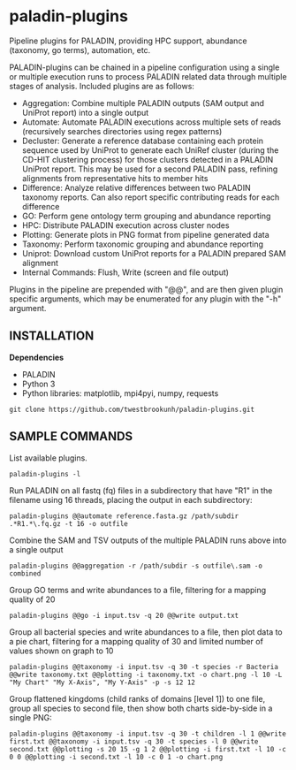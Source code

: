 # paladin-plugins
Pipeline plugins for PALADIN, providing HPC support, abundance (taxonomy, go terms), automation, etc.

PALADIN-plugins can be chained in a pipeline configuration using a single or multiple execution runs to process PALADIN related data through multiple stages of analysis.  Included plugins are as follows:

- Aggregation: Combine multiple PALADIN outputs (SAM output and UniProt report) into a single output
- Automate: Automate PALADIN executions across multiple sets of reads (recursively searches directories using regex patterns)
- Decluster: Generate a reference database containing each protein sequence used by UniProt to generate each UniRef cluster (during the CD-HIT clustering process) for those clusters detected in a PALADIN UniProt report.  This may be used for a second PALADIN pass, refining alignments from representative hits to member hits
- Difference: Analyze relative differences between two PALADIN taxonomy reports.  Can also report specific contributing reads for each difference
- GO: Perform gene ontology term grouping and abundance reporting
- HPC: Distribute PALADIN execution across cluster nodes
- Plotting: Generate plots in PNG format from pipeline generated data
- Taxonomy: Perform taxonomic grouping and abundance reporting
- Uniprot: Download custom UniProt reports for a PALADIN prepared SAM alignment
- Internal Commands: Flush, Write (screen and file output)

Plugins in the pipeline are prepended with "@@", and are then given plugin specific arguments, which may be enumerated for any plugin with the "-h" argument.

INSTALLATION
--
**Dependencies**

- PALADIN
- Python 3
- Python libraries: matplotlib, mpi4pyi, numpy, requests

```
git clone https://github.com/twestbrookunh/paladin-plugins.git
```

SAMPLE COMMANDS
--

List available plugins.
```
paladin-plugins -l
```

Run PALADIN on all fastq (fq) files in a subdirectory that have "R1" in the filename using 16 threads, placing the output in each subdirectory:
```
paladin-plugins @@automate reference.fasta.gz /path/subdir .*R1.*\.fq.gz -t 16 -o outfile
```
Combine the SAM and TSV outputs of the multiple PALADIN runs above into a single output
```
paladin-plugins @@aggregation -r /path/subdir -s outfile\.sam -o combined
```

Group GO terms and write abundances to a file, filtering for a mapping quality of 20
```
paladin-plugins @@go -i input.tsv -q 20 @@write output.txt
```

Group all bacterial species and write abundances to a file, then plot data to a pie chart, filtering for a mapping quality of 30 and limited number of values shown on graph to 10
```
paladin-plugins @@taxonomy -i input.tsv -q 30 -t species -r Bacteria @@write taxonomy.txt @@plotting -i taxonomy.txt -o chart.png -l 10 -L "My Chart" "My X-Axis", "My Y-Axis" -p -s 12 12
```
Group flattened kingdoms (child ranks of domains [level 1]) to one file, group all species to second file, then show both charts side-by-side in a single PNG:
```
paladin-plugins @@taxonomy -i input.tsv -q 30 -t children -l 1 @@write first.txt @@taxonomy -i input.tsv -q 30 -t species -l 0 @@write second.txt @@plotting -s 20 15 -g 1 2 @@plotting -i first.txt -l 10 -c 0 0 @@plotting -i second.txt -l 10 -c 0 1 -o chart.png
```

